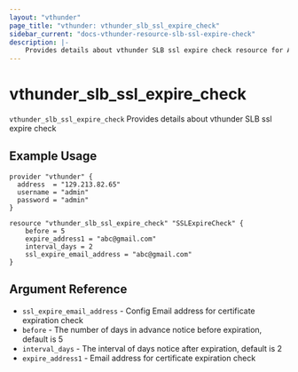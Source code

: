 ```yaml
---
layout: "vthunder"
page_title: "vthunder: vthunder_slb_ssl_expire_check"
sidebar_current: "docs-vthunder-resource-slb-ssl-expire-check"
description: |-
    Provides details about vthunder SLB ssl expire check resource for A10
---
```


# vthunder\_slb\_ssl\_expire\_check

`vthunder_slb_ssl_expire_check` Provides details about vthunder SLB ssl expire check
## Example Usage


```hcl
provider "vthunder" {
  address  = "129.213.82.65"
  username = "admin"
  password = "admin"
}

resource "vthunder_slb_ssl_expire_check" "SSLExpireCheck" {
	before = 5
	expire_address1 = "abc@gmail.com"
	interval_days = 2
	ssl_expire_email_address = "abc@gmail.com"
}
```

## Argument Reference

* `ssl_expire_email_address` - Config Email address for certificate expiration check
* `before` - The number of days in advance notice before expiration, default is 5
* `interval_days` - The interval of days notice after expiration, default is 2
* `expire_address1` - Email address for certificate expiration check
